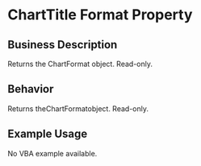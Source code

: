 # ChartTitle Format Property

## Business Description
Returns the ChartFormat object. Read-only.

## Behavior
Returns theChartFormatobject. Read-only.

## Example Usage
No VBA example available.